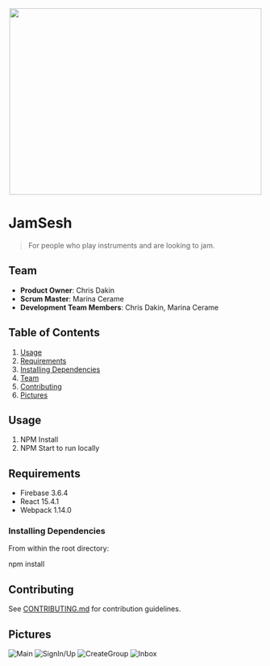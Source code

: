 <center><img src="http://i67.tinypic.com/2ld9iza.png" height="370px" width="500px" /></center>

# JamSesh

> For people who play instruments and are looking to jam.

## Team

  - __Product Owner__: Chris Dakin
  - __Scrum Master__: Marina Cerame
  - __Development Team Members__: Chris Dakin, Marina Cerame

## Table of Contents

1. [Usage](#Usage)
1. [Requirements](#requirements)
1. [Installing Dependencies](#installing-dependencies)
1. [Team](#team)
1. [Contributing](#contributing)
1. [Pictures](#pictures)
## Usage

1. NPM Install
2. NPM Start to run locally

## Requirements

- Firebase 3.6.4
- React 15.4.1
- Webpack 1.14.0

### Installing Dependencies

From within the root directory:

npm install

## Contributing

See [CONTRIBUTING.md](CONTRIBUTING.md) for contribution guidelines.

## Pictures
![Main](http://i.imgur.com/CtGJnNw.png)
![SignIn/Up](http://i.imgur.com/N4TpbQR.png)
![CreateGroup](http://i.imgur.com/Lrm5uga.png)
![Inbox](http://i.imgur.com/3a6gUWn.png)


